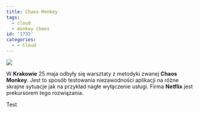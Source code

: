 ```yaml
---
title: Chaos Monkey
tags:
  - cloud
  - monkey chaos
id: '1732'
categories:
  - - Cloud
---
```


[![](http://codecouple.pl/wp-content/uploads/2017/05/ChaosMonkeyLogo.png)](http://codecouple.pl/wp-content/uploads/2017/05/ChaosMonkeyLogo.png)

W **Krakowie** 25 maja odbyły się warsztaty z metodyki zwanej **Chaos Monkey**. Jest to sposób testowania niezawodności aplikacji na różne skrajne sytuacje jak na przykład nagłe wyłączenie usługi. Firma **Netflix** jest prekursorem tego rozwiązania.
<!-- more -->
Test